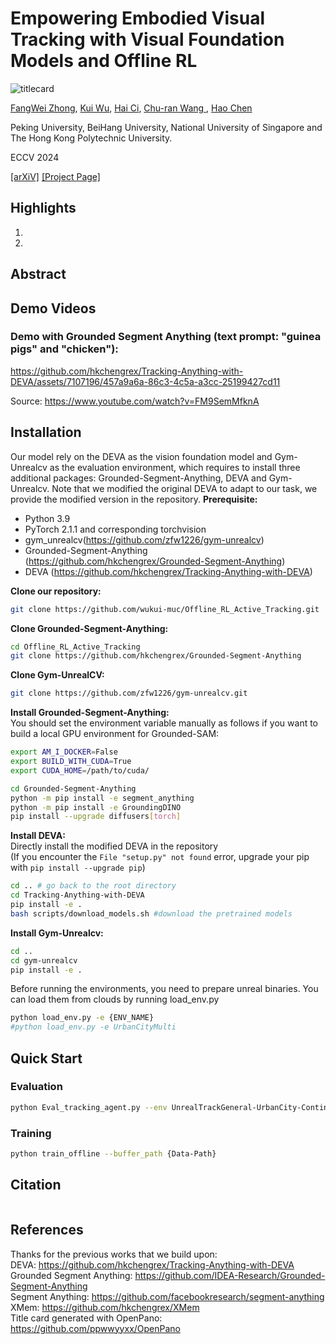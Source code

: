 # Empowering Embodied Visual Tracking with Visual Foundation Models and Offline RL

![titlecard](https://imgur.com/lw15BGH.png)

[FangWei Zhong](https://fangweizhong.xyz/), [Kui Wu](), [Hai Ci](), [Chu-ran Wang ](), [Hao Chen]()

Peking University, BeiHang University, National University of Singapore and The Hong Kong Polytechnic University.

ECCV 2024

[[arXiV]](https://arxiv.org/abs/2404.09857)  [[Project Page]](https://sites.google.com/d/1TlnjsKbF2IgvdM9-aMJLShlnVBlS9ttN/p/1NZNTU2LmzgeXYYwuFn4w4r9pZaw-gdYN/edit?pli=1) 
## Highlights
1. 
2. 
## Abstract

## Demo Videos

### Demo with Grounded Segment Anything (text prompt: "guinea pigs" and "chicken"):

https://github.com/hkchengrex/Tracking-Anything-with-DEVA/assets/7107196/457a9a6a-86c3-4c5a-a3cc-25199427cd11

Source: https://www.youtube.com/watch?v=FM9SemMfknA



## Installation
Our model rely on the DEVA as the vision foundation model and Gym-Unrealcv as the evaluation environment, which requires to install three additional packages: Grounded-Segment-Anything, DEVA and Gym-Unrealcv. Note that we modified the original DEVA to adapt to our task, we provide the modified version in the repository.
**Prerequisite:**
- Python 3.9
- PyTorch 2.1.1 and corresponding torchvision
- gym_unrealcv(https://github.com/zfw1226/gym-unrealcv)
- Grounded-Segment-Anything (https://github.com/hkchengrex/Grounded-Segment-Anything)
- DEVA (https://github.com/hkchengrex/Tracking-Anything-with-DEVA)

**Clone our repository:**
```bash
git clone https://github.com/wukui-muc/Offline_RL_Active_Tracking.git
```
**Clone Grounded-Segment-Anything:**
```bash
cd Offline_RL_Active_Tracking
git clone https://github.com/hkchengrex/Grounded-Segment-Anything
```
**Clone Gym-UnrealCV:**
```bash
git clone https://github.com/zfw1226/gym-unrealcv.git
```

**Install Grounded-Segment-Anything:**  
You should set the environment variable manually as follows if you want to build a local GPU environment for Grounded-SAM:
```bash
export AM_I_DOCKER=False
export BUILD_WITH_CUDA=True
export CUDA_HOME=/path/to/cuda/

cd Grounded-Segment-Anything
python -m pip install -e segment_anything
python -m pip install -e GroundingDINO
pip install --upgrade diffusers[torch]
```
**Install DEVA:**  
Directly install the modified DEVA in the repository  
(If you encounter the `File "setup.py" not found` error, upgrade your pip with `pip install --upgrade pip`)
```bash
cd .. # go back to the root directory
cd Tracking-Anything-with-DEVA
pip install -e .
bash scripts/download_models.sh #download the pretrained models
```

**Install Gym-Unrealcv:**
```bash
cd ..
cd gym-unrealcv
pip install -e .
```
Before running the environments, you need to prepare unreal binaries. You can load them from clouds by running load_env.py
```bash
python load_env.py -e {ENV_NAME}
#python load_env.py -e UrbanCityMulti
```

## Quick Start

### Evaluation

```bash
python Eval_tracking_agent.py --env UnrealTrackGeneral-UrbanCity-ContinuousColor-v0 --chunk_size 1 --amp --min_mid_term_frames 5 --max_mid_term_frames 10 --detection_every 20 --prompt person.obstacles 
```

### Training

```bash
python train_offline --buffer_path {Data-Path}
```


## Citation

```bibtex

```

## References

Thanks for the previous works that we build upon:  
DEVA: https://github.com/hkchengrex/Tracking-Anything-with-DEVA  
Grounded Segment Anything: https://github.com/IDEA-Research/Grounded-Segment-Anything  
Segment Anything: https://github.com/facebookresearch/segment-anything  
XMem: https://github.com/hkchengrex/XMem  
Title card generated with OpenPano: https://github.com/ppwwyyxx/OpenPano

